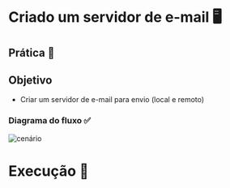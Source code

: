 # Criado um servidor de e-mail 🖥️

## Prática 🥼

## Objetivo

- Criar um servidor de e-mail para envio (local e remoto)

### Diagrama do fluxo ✅

![cenário](https://github.com/user-attachments/assets/edbde7bc-bbc1-4a89-b8ce-6077e267ff0e)


# Execução 🚀
